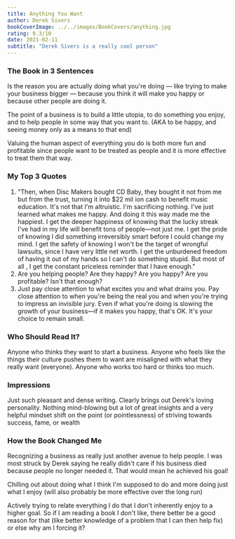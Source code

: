 ```yaml
---
title: Anything You Want
author: Derek Sivers
bookCoverImage: ../../images/BookCovers/anything.jpg
rating: 9.3/10
date: 2021-02-11
subtitle: "Derek Sivers is a really cool person"
---
```


### The Book in 3 Sentences

Is the reason you are actually doing what you're doing — like trying to make your business bigger — because you think it will make you happy or because other people are doing it.

The point of a business is to build a little utopia, to do something you enjoy, and to help people in some way that you want to. (AKA to be happy, and seeing money only as a means to that end)

Valuing the human aspect of everything you do is both more fun and profitable since people want to be treated as people and it is more effective to treat them that way.

### My Top 3 Quotes

1. "Then, when Disc Makers bought CD Baby, they bought it not from me but from the trust, turning it into $22 mil ion cash to benefit music education. It's not that I'm altruistic. I'm sacrificing nothing. I've just learned what makes me happy. And doing it this way made me the happiest. I get the deeper happiness of knowing that the lucky streak I've had in my life will benefit tons of people—not just me. I get the pride of knowing I did something irreversibly smart before I could change my mind. I get the safety of knowing I won't be the target of wrongful lawsuits, since I have very little net worth. I get the unburdened freedom of having it out of my hands so I can't do something stupid. But most of all , I get the constant priceless reminder that I have enough."
2. Are you helping people? Are they happy? Are you happy? Are you profitable? Isn't that enough?
3. Just pay close attention to what excites you and what drains you. Pay close attention to when you're being the real you and when you're trying to impress an invisible jury. Even if what you're doing is slowing the growth of your business—if it makes you happy, that's OK. It's your choice to remain small.

### Who Should Read It?

Anyone who thinks they want to start a business. Anyone who feels like the things their culture pushes them to want are misaligned with what they really want (everyone). Anyone who works too hard or thinks too much.

### Impressions

Just such pleasant and dense writing. Clearly brings out Derek's loving personality. Nothing mind-blowing but a lot of great insights and a very helpful mindset shift on the point (or pointlessness) of striving towards success, fame, or wealth

### How the Book Changed Me

Recognizing a business as really just another avenue to help people. I was most struck by Derek saying he really didn't care if his business died because people no longer needed it. That would mean he achieved his goal!

Chilling out about doing what I think I'm supposed to do and more doing just what I enjoy (will also probably be more effective over the long run)

Actively trying to relate everything I do that I don't inherently enjoy to a higher goal. So if I am reading a book I don't like, there better be a good reason for that (like better knowledge of a problem that I can then help fix) or else why am I forcing it?